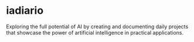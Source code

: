 # iadiario

Exploring the full potential of AI by creating and documenting daily projects that showcase the power of artificial intelligence in practical applications.

